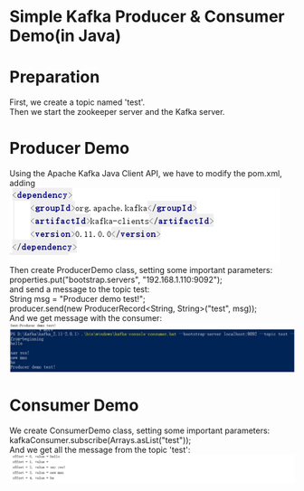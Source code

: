 # Simple Kafka Producer & Consumer Demo(in Java)
# Preparation 
First, we create a topic named 'test'.  
Then we start the zookeeper server and the Kafka server.
# Producer Demo
Using the Apache Kafka Java Client API, we have to modify the pom.xml, adding  
![M](/Homework3/pics/dependency.jpg)
Then create ProducerDemo class, setting some important parameters:   
properties.put("bootstrap.servers", "192.168.1.110:9092");    
and send a message to the topic test:  
String msg = "Producer demo test!";  
producer.send(new ProducerRecord<String, String>("test", msg));  
And we get message with the consumer:  
![Image 1](/Homework3/pics/ptest.jpg)
# Consumer Demo
We create ConsumerDemo class, setting some important parameters:  
kafkaConsumer.subscribe(Arrays.asList("test"));  
And we get all the message from the topic 'test':  
![Image 1](/Homework3/pics/ctest.jpg)
